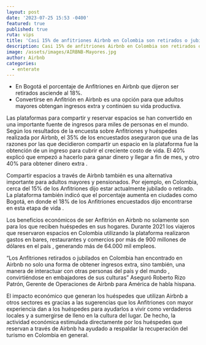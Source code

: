 ```yaml
---
layout: post
date: '2023-07-25 15:53 -0400'
featured: true
published: true
ruta: vips
title: 'Casi 15% de anfitriones Airbnb en Colombia son retirados o jubilados '
description: Casi 15% de anfitriones Airbnb en Colombia son retirados o jubilados
image: /assets/images/AIRBNB-Mayores.jpg
author: Airbnb
categories:
  - enterate
---
```

- En Bogotá el porcentaje de Anfitriones en Airbnb que dijeron ser retirados asciende al 18%.
- Convertirse en Anfitrión en Airbnb es una opción para que adultos mayores obtengan ingresos extra y continúen su vida productiva.

Las plataformas para compartir y reservar espacios se han convertido en una importante fuente de ingresos para miles de personas en el mundo. Según los resultados de la encuesta sobre Anfitriones y huéspedes realizada por Airbnb, el 35% de los encuestados aseguraron que una de las razones por las que decidieron compartir un espacio en la plataforma fue la obtención de un ingreso para cubrir el creciente costo de vida. El 40% explicó que empezó a hacerlo para ganar dinero y llegar a fin de mes, y otro 40% para obtener dinero extra .

Compartir espacios a través de Airbnb también es una alternativa importante para adultos mayores y pensionados. Por ejemplo, en Colombia, cerca del 15% de los Anfitriones dijo estar actualmente jubilado o retirado. La plataforma también indicó que el porcentaje aumenta en ciudades como Bogotá, en donde el 18% de los Anfitriones encuestados dijo encontrarse en esta etapa de vida .

Los beneficios económicos de ser Anfitrión en Airbnb no solamente son para los que reciben huéspedes en sus hogares. Durante 2021 los viajeros que reservaron espacios en Colombia utilizando la plataforma realizaron gastos en bares, restaurantes y comercios por más de 900 millones de dólares en el país , generando más de 64.000 mil empleos.

“Los Anfitriones retirados o jubilados en Colombia han encontrado en Airbnb no solo una forma de obtener ingresos extra, sino también, una manera de interactuar con otras personas del país y del mundo , convirtiéndose en embajadores de sus culturas” Aseguró Roberto Rizo Patrón, Gerente de Operaciones de Airbnb para América de habla hispana.

El impacto económico que generan los huéspedes que utilizan Airbnb a otros sectores es gracias a las sugerencias que los Anfitriones con mayor experiencia dan a los huéspedes para ayudarlos a vivir como verdaderos locales y a sumergirse de lleno en la cultura del lugar. De hecho, la actividad económica estimulada directamente por los huéspedes que reservan a través de Airbnb ha ayudado a respaldar la recuperación del turismo en Colombia en general. 